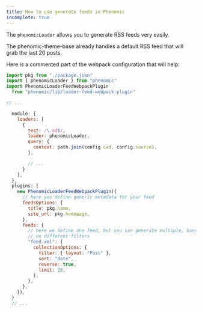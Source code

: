 ```yaml
---
title: How to use generate feeds in Phenomic
incomplete: true
---
```


The ``phenomicLoader`` allows you to generate RSS feeds very easily.

The phenomic-theme-base already handles a default RSS feed that will grab the
last 20 posts.

Here is a commented part of the webpack configuration that will help:

```js
import pkg from "./package.json"
import { phenomicLoader } from "phenomic"
import PhenomicLoaderFeedWebpackPlugin
  from "phenomic/lib/loader-feed-webpack-plugin"

// ...

  module: {
    loaders: [
      {
        test: /\.md$/,
        loader: phenomicLoader,
        query: {
          context: path.join(config.cwd, config.source),
        },

        // ...
      }
    ],
  },
  plugins: [
    new PhenomicLoaderFeedWebpackPlugin({
      // here you define generic metadata for your feed
      feedsOptions: {
        title: pkg.name,
        site_url: pkg.homepage,
      },
      feeds: {
        // here we define one feed, but you can generate multiple, based
        // on different filters
        "feed.xml": {
          collectionOptions: {
            filter: { layout: "Post" },
            sort: "date",
            reverse: true,
            limit: 20,
          },
        },
      },
    }),
  }
  // ...
```
